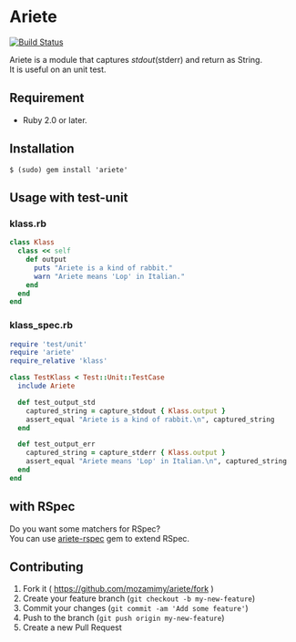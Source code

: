 # Ariete

[![Build Status](https://travis-ci.org/mozamimy/ariete.svg?branch=develop)](https://travis-ci.org/mozamimy/ariete)

Ariete is a module that captures $stdout($stderr) and return as String.  
It is useful on an unit test.

## Requirement

- Ruby 2.0 or later.

## Installation

```shell
$ (sudo) gem install 'ariete'
```

## Usage with test-unit

### klass.rb

```ruby
class Klass
  class << self
    def output
      puts "Ariete is a kind of rabbit."
      warn "Ariete means 'Lop' in Italian."
    end
  end
end
```

### klass_spec.rb

```ruby
require 'test/unit'
require 'ariete'
require_relative 'klass'

class TestKlass < Test::Unit::TestCase
  include Ariete

  def test_output_std
    captured_string = capture_stdout { Klass.output }
    assert_equal "Ariete is a kind of rabbit.\n", captured_string
  end

  def test_output_err
    captured_string = capture_stderr { Klass.output }
    assert_equal "Ariete means 'Lop' in Italian.\n", captured_string
  end
end
```

## with RSpec

Do you want some matchers for RSpec?  
You can use [ariete-rspec](https://github.com/mozamimy/ariete-rspec) gem to extend RSpec.

## Contributing

1. Fork it ( https://github.com/mozamimy/ariete/fork )
2. Create your feature branch (`git checkout -b my-new-feature`)
3. Commit your changes (`git commit -am 'Add some feature'`)
4. Push to the branch (`git push origin my-new-feature`)
5. Create a new Pull Request

